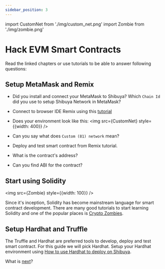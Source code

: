 ```yaml
---
sidebar_position: 3
---
```

import CustomNet from './img/custom_net.png'
import Zombie from './img/zombie.png'

# Hack EVM Smart Contracts

Read the linked chapters or use tutorials to be able to answer following questions:

## Setup MetaMask and Remix
* Did you install and connect your MetaMask to Shibuya? Which `Chain Id` did you use to setup Shibuya Network in MetaMask?
* Connect to browser IDE Remix using this [tutorial](/docs/build/builder-guides/astar_features/use_remix)
* Does your environment look like this:
<img src={CustomNet} style={{width: 400}} />

* Can you say what does `Custom (81) network` mean?
* Deploy and test smart contract from Remix tutorial.
* What is the contract's address?
* Can you find ABI for the contract?

## Start using Solidity
<img src={Zombie} style={{width: 100}} />

Since it's inception, Solidity has become mainstream language for smart contract development. There are many good tutorials to start learning Solidity and one of the popular places is [Crypto Zombies](https://cryptozombies.io/).

## Setup Hardhat and Truffle
The Truffle and Hardhat are preferred tools to develop, deploy and test smart contract. For this guide we will pick Hardhat.
Setup your Hardhat environment using [How to use Hardhat to deploy on Shibuya](/docs/build/builder-guides/astar_features/use_hardhat).


What is [next](/docs/build/builder-guides/hacking/next)?
